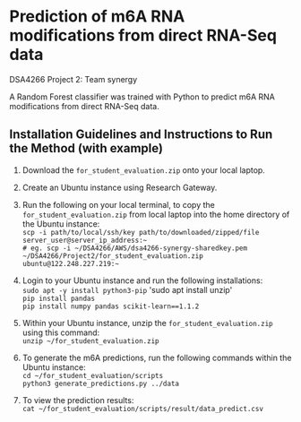 # Prediction of m6A RNA modifications from direct RNA-Seq data
DSA4266 Project 2: Team synergy

A Random Forest classifier was trained with Python to predict m6A RNA modifications from direct RNA-Seq data. 

## Installation Guidelines and Instructions to Run the Method (with example)
1. Download the `for_student_evaluation.zip` onto your local laptop. 
2. Create an Ubuntu instance using Research Gateway.
3. Run the following on your local terminal, to copy the `for_student_evaluation.zip` from local laptop into the home directory of the Ubuntu instance:  
`scp -i path/to/local/ssh/key path/to/downloaded/zipped/file server_user@server_ip_address:~`   
`# eg. scp -i ~/DSA4266/AWS/dsa4266-synergy-sharedkey.pem ~/DSA4266/Project2/for_student_evaluation.zip ubuntu@122.248.227.219:~`  

4. Login to your Ubuntu instance and run the following installations:  
`sudo apt -y install python3-pip`
'sudo apt install unzip'   
`pip install pandas`    
`pip install numpy pandas scikit-learn==1.1.2`  

6. Within your Ubuntu instance, unzip the `for_student_evaluation.zip` using this command:  
`unzip ~/for_student_evaluation.zip`  
   
7. To generate the m6A predictions, run the following commands within the Ubuntu instance:  
`cd ~/for_student_evaluation/scripts`  
`python3 generate_predictions.py ../data`  
8. To view the prediction results:  
`cat ~/for_student_evaluation/scripts/result/data_predict.csv`

